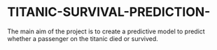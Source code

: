 # TITANIC-SURVIVAL-PREDICTION-
The main aim of the project is to create a predictive model to predict whether a passenger on the titanic died or survived.
